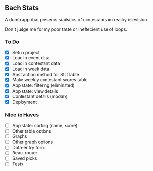 ## Bach Stats
A dumb app that presents statistics of contestants on reality television.

Don't judge me for my poor taste or ineffecient use of loops.

### To Do
- [x] Setup project
- [x] Load in event data
- [x] Load in contestant data
- [x] Load in week data
- [x] Abstraction method for StatTable
- [x] Make weekly contestant scores table
- [x] App state: filtering (eliminated)
- [x] App state: view details
- [x] Contestant details (modal?)
- [x] Deployment

### Nice to Haves
- [ ] App state: sorting (name, score)
- [ ] Other table options
- [ ] Graphs
- [ ] Other graph options
- [ ] Data-entry form
- [ ] React router
- [ ] Saved picks
- [ ] Tests
